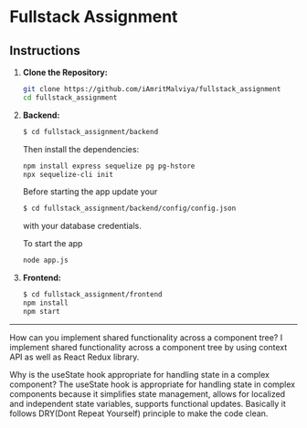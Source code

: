 # Fullstack Assignment

## Instructions

1. **Clone the Repository:**
   ```bash
   git clone https://github.com/iAmritMalviya/fullstack_assignment
   cd fullstack_assignment
   ```
2. **Backend:**
    ```bash
   $ cd fullstack_assignment/backend
   ```
   Then install the dependencies:
   ```sh
   npm install express sequelize pg pg-hstore
   npx sequelize-cli init
   ```
   Before starting the app update your
   ```bash
   $ cd fullstack_assignment/backend/config/config.json
   ```
   with your database credentials.
   
   To start the app
   ```bash
   node app.js
   ```
3. **Frontend:**
   ```bash
   $ cd fullstack_assignment/frontend
   npm install
   npm start
   ```

---

How can you implement shared functionality across a component tree?
I implement shared functionality across a component tree by using context API as well as React Redux library.


Why is the useState hook appropriate for handling state in a complex component?
The useState hook is appropriate for handling state in complex components because it simplifies state management, allows for localized and independent state variables, supports functional updates. Basically it follows DRY(Dont Repeat Yourself) principle  to make the code clean.



